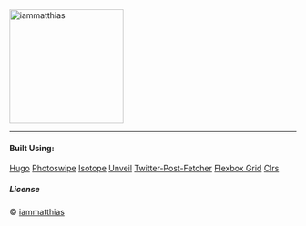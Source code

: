 <img src="https://iammatthias.com/assets/logo_black.svg" alt="iammatthias" style="width: 200px;"/>

---
#### Built Using:
[Hugo](https://gohugo.io)
[Photoswipe](http://photoswipe.com)
[Isotope](http://isotope.metafizzy.co)
[Unveil](https://github.com/michael/unveil)
[Twitter-Post-Fetcher](https://github.com/jasonmayes/Twitter-Post-Fetcher)
[Flexbox Grid](http://flexboxgrid.com)
[Clrs](http://clrs.cc)



##### License
© [iammatthias](https://iammatthias.com)
